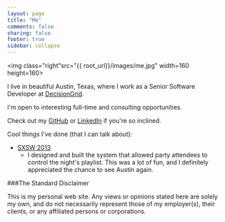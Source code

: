```yaml
---
layout: page
title: "Me"
comments: false
sharing: false
footer: true
sidebar: collapse
---
```


<img class="right"src="{{ root_url}}/images/me.jpg" width=160 height=160>

I live in beautiful Austin, Texas, where I work as a Senior Software Developer
at [DecisionGrid](http://www.decisiongrid.com/).

I'm open to interesting full-time and consulting opportunities.

Check out my [GitHub](https://github.com/LeeXGreen) or [LinkedIn](https://www.linkedin.com/in/leexgreen) if you're so inclined.

Cool things I've done (that I can talk about):

* [SXSW 2013](http://www.touchtunes.com/sxsw/)
  * I designed and built the system that allowed party attendees to control the night's playlist. This was a lot of fun, and I definitely appreciated the chance to see Austin again.

###The Standard Disclaimer

This is my personal web site. Any views or opinions stated here are solely my own,
and do not necessarily represent those of my employer(s), their clients,
or any affiliated persons or corporations.
